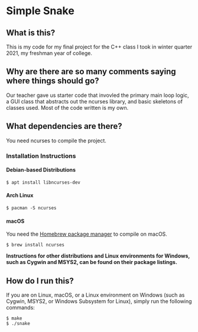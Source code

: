 # Simple Snake

## What is this?
This is my code for my final project for the C++ class I took in winter quarter 2021, my freshman year of college.

## Why are there are so many comments saying where things should go?
Our teacher gave us starter code that invovled the primary main loop logic, a GUI class that abstracts out the ncurses library, and basic skeletons of classes used. Most of the code written is my own.

## What dependencies are there?
You need ncurses to compile the project.
### Installation Instructions
#### Debian-based Distributions
```shell
$ apt install libncurses-dev
```
#### Arch Linux
```shell
$ pacman -S ncurses
```
#### macOS
You need the [Homebrew package manager](https://brew.sh) to compile on macOS.
```shell
$ brew install ncurses
```
**Instructions for other distributions and Linux environments for Windows, such as Cygwin and MSYS2, can be found on their package listings.**

## How do I run this?
If you are on Linux, macOS, or a Linux environment on Windows (such as Cygwin, MSYS2, or Windows Subsystem for Linux), simply run the following commands:
```shell
$ make
$ ./snake
```
